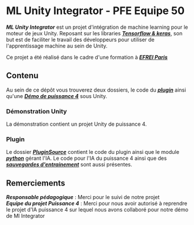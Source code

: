 # ML Unity Integrator - PFE Equipe 50

**_ML Unity Integrator_** est un projet d'intégration de machine learning pour le moteur de jeux Unity. Reposant sur les libraries [**_Tensorflow & keras_**](https://www.tensorflow.org/?hl=fr), son but est de faciliter le travail des développeurs pour utiliser de l'apprentissage machine au sein de Unity. 

Ce projet a été réalisé dans le cadre d'une formation à [**_EFREI Paris_**](https://www.efrei.fr/)

## Contenu

Au sein de ce dépôt vous trouverez deux dossiers, le code du [**_plugin_**](./PluginSource) ainsi qu'une [**_Démo de puissance 4_**](./Connect4) sous Unity.

### Démonstration Unity

La démonstration contient un projet Unity de puissance 4.

### Plugin

Le dossier [**_PluginSource_**](./PluginSource) contient le code du plugin ainsi que le module [**_python_**](./PluginSource/python) gérant l'IA. Le code pour l'IA du puissance 4 ainsi que des [**_sauvegardes d'entrainement_**](./PluginSource/python/Train/models) sont aussi présentes.

## Remerciements

***Responsable pédagogique*** : Merci pour le suivi de notre projet  
***Equipe du projet Puissance 4*** : Merci pour nous avoir autorisé à reprendre le projet d'IA puissance 4 sur lequel nous avons collaboré pour notre démo de Ml Integrator  
